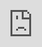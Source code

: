 ```yaml
---
layout: default
hide_footer: true

meta_description: Authentic swing dance courses for beginners. New courses starting thruought the year!

title: Courses for beginners
sitemap:
  priority: 0.99
permalink: "/courses-for-beginners/"
---
```


<style>
#navigation { position: relative; }
</style>

<div class="f-topbar-fixed" style="position: absolute; left:0; top:0px; width:100%; height:100%;">
  <iframe src="https://portal.blackpepperswing.com/courses/embed?tab=overview&q=beginners" width="100%" height="100%" style="position: absolute; left:0; right:0; bottom:0; top:0; border:0;">
    Courses and registration: <a href="https://portal.blackpepperswing.com/courses/" target="_blank">portal.blackpepperswing.com/courses</a>
  </iframe>
</div>

